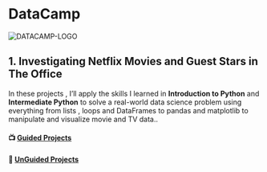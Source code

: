 # DataCamp
![DATACAMP-LOGO](https://vap.college/wp-content/uploads/2021/09/datacamp.png)
## 1. Investigating Netflix Movies and Guest Stars in The Office
In these projects , I’ll apply the skills I learned in **Introduction to Python** and **Intermediate Python** to solve a real-world data science problem using everything from lists , loops and DataFrames to pandas and matplotlib to manipulate and visualize movie and TV data.. 
#### 📺 [Guided Projects](https://github.com/alaagaber25/DataCamp-Projects/blob/main/Investigating-Netflix-Movies-and-Guest-Stars-in-The-Office/Guided/notebook.ipynb)
#### 🧰 [UnGuided Projects](https://github.com/alaagaber25/DataCamp-Projects/blob/main/Investigating-Netflix-Movies-and-Guest-Stars-in-The-Office/UnGuided/notebook.ipynb)

